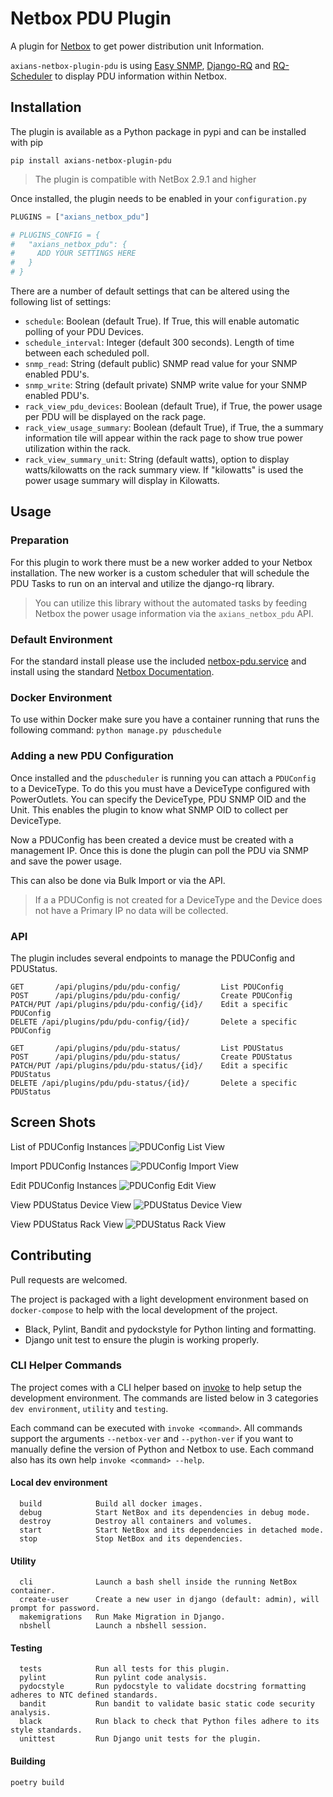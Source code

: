 # Netbox PDU Plugin

A plugin for [Netbox](https://github.com/netbox-community/netbox) to get power distribution unit Information.

`axians-netbox-plugin-pdu` is using [Easy SNMP](https://easysnmp.readthedocs.io/en/latest/), [Django-RQ](https://github.com/rq/django-rq) and [RQ-Scheduler](https://github.com/rq/rq-scheduler) to display PDU information within Netbox.

## Installation

The plugin is available as a Python package in pypi and can be installed with pip

```
pip install axians-netbox-plugin-pdu
```

> The plugin is compatible with NetBox 2.9.1 and higher

Once installed, the plugin needs to be enabled in your `configuration.py`

```python
PLUGINS = ["axians_netbox_pdu"]

# PLUGINS_CONFIG = {
#   "axians_netbox_pdu": {
#     ADD YOUR SETTINGS HERE
#   }
# }
```

There are a number of default settings that can be altered using the following list of settings:

- `schedule`: Boolean (default True). If True, this will enable automatic polling of your PDU Devices.
- `schedule_interval`: Integer (default 300 seconds). Length of time between each scheduled poll.
- `snmp_read`: String (default public) SNMP read value for your SNMP enabled PDU's.
- `snmp_write`: String (default private) SNMP write value for your SNMP enabled PDU's.
- `rack_view_pdu_devices`: Boolean (default True), if True, the power usage per PDU will be displayed on the rack page.
- `rack_view_usage_summary`: Boolean (default True), if True, the a summary information tile will appear within the rack page to show true power utilization within the rack.
- `rack_view_summary_unit`: String (default watts), option to display watts/kilowatts on the rack summary view. If "kilowatts" is used the power usage summary will display in Kilowatts.

## Usage

### Preparation

For this plugin to work there must be a new worker added to your Netbox installation. The new worker is a custom scheduler that will schedule the PDU Tasks to run on an interval and utilize the django-rq library.

> You can utilize this library without the automated tasks by feeding Netbox the power usage information via the `axians_netbox_pdu` API.

### Default Environment

For the standard install please use the included [netbox-pdu.service](contrib/netbox-pdu.service) and install using the standard [Netbox Documentation](https://netbox.readthedocs.io/en/stable/installation/migrating-to-systemd/).

### Docker Environment

To use within Docker make sure you have a container running that runs the following command: `python manage.py pduschedule`

### Adding a new PDU Configuration

Once installed and the `pduscheduler` is running you can attach a `PDUConfig` to a DeviceType. To do this you must have a DeviceType configured with PowerOutlets. You can specify the DeviceType, PDU SNMP OID and the Unit. This enables the plugin to know what SNMP OID to collect per DeviceType.

Now a PDUConfig has been created a device must be created with a management IP. Once this is done the plugin can poll the PDU via SNMP and save the power usage.

This can also be done via Bulk Import or via the API.

> If a a PDUConfig is not created for a DeviceType and the Device does not have a Primary IP no data will be collected.

### API

The plugin includes several endpoints to manage the PDUConfig and PDUStatus.

```
GET       /api/plugins/pdu/pdu-config/         List PDUConfig
POST      /api/plugins/pdu/pdu-config/         Create PDUConfig
PATCH/PUT /api/plugins/pdu/pdu-config/{id}/    Edit a specific PDUConfig
DELETE /api/plugins/pdu/pdu-config/{id}/       Delete a specific PDUConfig

GET       /api/plugins/pdu/pdu-status/         List PDUStatus
POST      /api/plugins/pdu/pdu-status/         Create PDUStatus
PATCH/PUT /api/plugins/pdu/pdu-status/{id}/    Edit a specific PDUStatus
DELETE /api/plugins/pdu/pdu-status/{id}/       Delete a specific PDUStatus
```

## Screen Shots

List of PDUConfig Instances
![PDUConfig List View](docs/images/PDUConfig_list.png)

Import PDUConfig Instances
![PDUConfig Import View](docs/images/PDUConfig_import.png)

Edit PDUConfig Instances
![PDUConfig Edit View](docs/images/PDUConfig_edit.png)

View PDUStatus Device View
![PDUStatus Device View](docs/images/PDUStatus_device.png)

View PDUStatus Rack View
![PDUStatus Rack View](docs/images/PDUStatus_rack.png)

## Contributing

Pull requests are welcomed.

The project is packaged with a light development environment based on `docker-compose` to help with the local development of the project.

- Black, Pylint, Bandit and pydockstyle for Python linting and formatting.
- Django unit test to ensure the plugin is working properly.

### CLI Helper Commands

The project comes with a CLI helper based on [invoke](http://www.pyinvoke.org/) to help setup the development environment. The commands are listed below in 3 categories `dev environment`, `utility` and `testing`.

Each command can be executed with `invoke <command>`. All commands support the arguments `--netbox-ver` and `--python-ver` if you want to manually define the version of Python and Netbox to use. Each command also has its own help `invoke <command> --help`.

#### Local dev environment

```
  build            Build all docker images.
  debug            Start NetBox and its dependencies in debug mode.
  destroy          Destroy all containers and volumes.
  start            Start NetBox and its dependencies in detached mode.
  stop             Stop NetBox and its dependencies.
```

#### Utility

```
  cli              Launch a bash shell inside the running NetBox container.
  create-user      Create a new user in django (default: admin), will prompt for password.
  makemigrations   Run Make Migration in Django.
  nbshell          Launch a nbshell session.
```

#### Testing

```
  tests            Run all tests for this plugin.
  pylint           Run pylint code analysis.
  pydocstyle       Run pydocstyle to validate docstring formatting adheres to NTC defined standards.
  bandit           Run bandit to validate basic static code security analysis.
  black            Run black to check that Python files adhere to its style standards.
  unittest         Run Django unit tests for the plugin.
```

#### Building

```
poetry build
```
